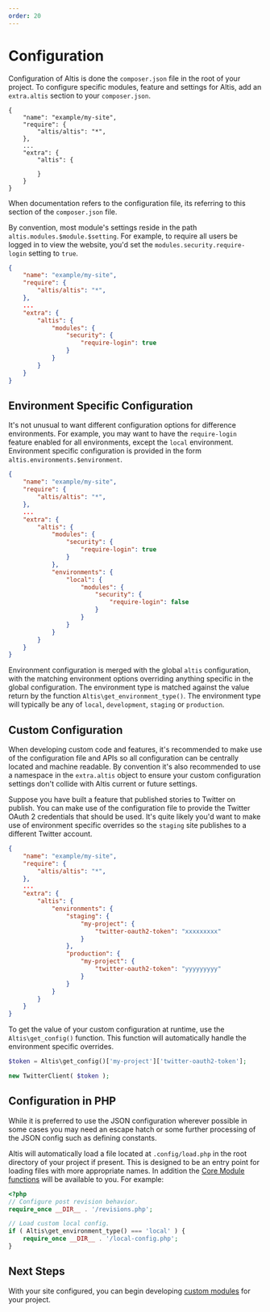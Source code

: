 ```yaml
---
order: 20
---
```

# Configuration

Configuration of Altis is done the `composer.json` file in the root of your project. To configure specific modules, feature and settings for Altis, add an `extra.altis` section to your `composer.json`.

```
{
	"name": "example/my-site",
	"require": {
		"altis/altis": "*",
	},
	...
	"extra": {
		"altis": {

		}
	}
}

```

When documentation refers to the configuration file, its referring to this section of the `composer.json` file.

By convention, most module's settings reside in the path `altis.modules.$module.$setting`. For example, to require all users be logged in to view the website, you'd set the `modules.security.require-login` setting to `true`.

```json
{
	"name": "example/my-site",
	"require": {
		"altis/altis": "*",
	},
	...
	"extra": {
		"altis": {
			"modules": {
				"security": {
					"require-login": true
				}
			}
		}
	}
}
```

## Environment Specific Configuration

It's not unusual to want different configuration options for difference environments. For example, you may want to have the `require-login` feature enabled for all environments, except the `local` environment. Environment specific configuration is provided in the form `altis.environments.$environment`.

```json
{
	"name": "example/my-site",
	"require": {
		"altis/altis": "*",
	},
	...
	"extra": {
		"altis": {
			"modules": {
				"security": {
					"require-login": true
				}
			},
			"environments": {
				"local": {
					"modules": {
						"security": {
							"require-login": false
						}
					}
				}
			}
		}
	}
}
```

Environment configuration is merged with the global `altis` configuration, with the matching environment options overriding anything specific in the global configuration. The environment type is matched against the value return by the function `Altis\get_environment_type()`. The environment type will typically be any of `local`, `development`, `staging` or `production`.

## Custom Configuration

When developing custom code and features, it's recommended to make use of the configuration file and APIs so all configuration can be centrally located and machine readable. By convention it's also recommended to use a namespace in the `extra.altis` object to ensure your custom configuration settings don't collide with Altis current or future settings.

Suppose you have built a feature that published stories to Twitter on publish. You can make use of the configuration file to provide the Twitter OAuth 2 credentials that should be used. It's quite likely you'd want to make use of environment specific overrides so the `staging` site publishes to a different Twitter account.

```json
{
	"name": "example/my-site",
	"require": {
		"altis/altis": "*",
	},
	...
	"extra": {
		"altis": {
			"environments": {
				"staging": {
					"my-project": {
						"twitter-oauth2-token": "xxxxxxxxx"
					}
				},
				"production": {
					"my-project": {
						"twitter-oauth2-token": "yyyyyyyyy"
					}
				}
			}
		}
	}
}
```

To get the value of your custom configuration at runtime, use the `Altis\get_config()` function. This function will automatically handle the environment specific overrides.

```php
$token = Altis\get_config()['my-project']['twitter-oauth2-token'];

new TwitterClient( $token );
```

## Configuration in PHP

While it is preferred to use the JSON configuration wherever possible in some cases you may need an escape hatch or some further processing of the JSON config such as defining constants.

Altis will automatically load a file located at `.config/load.php` in the root directory of your project if present. This is designed to be an entry point for loading files with more appropriate names. In addition the [Core Module functions](docs://core/README.md) will be available to you. For example:

```php
<?php
// Configure post revision behavior.
require_once __DIR__ . '/revisions.php';

// Load custom local config.
if ( Altis\get_environment_type() === 'local' ) {
	require_once __DIR__ . '/local-config.php';
}
```


## Next Steps

With your site configured, you can begin developing [custom modules](custom-modules.md) for your project.
